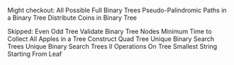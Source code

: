 <!-- Binary Tree Inorder Traversal	 -->
<!-- Binary Tree Preorder Traversal -->
<!-- Binary Tree Postorder Traversal -->
<!-- Invert Binary Tree -->
<!-- Maximum Depth of Binary Tree -->
<!-- Diameter of Binary Tree -->
<!-- Balanced Binary Tree -->
<!-- Same Tree -->
<!-- Subtree of Another Tree -->
<!-- Convert Sorted Array to Binary Search Tree -->
<!-- Merge Two Binary Trees -->
<!-- Path Sum -->
<!-- Range Sum of BST -->
<!-- Leaf-Similar Trees -->
<!-- Evaluate Boolean Binary Tree -->
<!-- Construct String From Binary Tree -->
<!-- Lowest Common Ancestor of a Binary Search Tree -->
<!-- Insert into a Binary Search Tree -->
<!-- Delete Node in a BST -->
<!-- Binary Tree Level Order Traversal -->
<!-- Binary Tree Right Side View -->
<!-- Minimum Distance between BST Nodes -->
<!-- Symmetric Tree -->
<!-- Binary Tree Zigzag Level Order Traversal -->
<!-- Find Duplicate Subtrees -->
<!-- Check Completeness of a Binary Tree -->
<!-- Construct Binary Tree from Inorder and Postorder Traversal -->
<!-- Construct Binary Tree From Preorder And Inorder Traversal -->
<!-- Maximum Width of Binary Tree -->
<!-- Time Needed to Inform All Employees -->
<!-- Count Good Nodes In Binary Tree -->
<!-- Validate Binary Search Tree -->
<!-- Kth Smallest Element In a Bst -->
<!-- Sum Root to Leaf Numbers -->
<!-- House Robber III -->
<!-- Flip Equivalent Binary Trees -->
<!-- Find Bottom Left Tree Value -->
<!-- Trim a Binary Search Tree -->
<!-- Binary Search Tree Iterator -->
<!-- Find Largest Value in Tree Row -->
<!-- Delete Leaves With a Given Value -->
<!-- Convert Bst to Greater Tree -->
<!-- Binary Tree Maximum Path Sum -->
<!-- Serialize And Deserialize Binary Tree -->

Might checkout:
All Possible Full Binary Trees
Pseudo-Palindromic Paths in a Binary Tree
Distribute Coins in Binary Tree

Skipped:
Even Odd Tree
Validate Binary Tree Nodes
Minimum Time to Collect All Apples in a Tree
Construct Quad Tree
Unique Binary Search Trees
Unique Binary Search Trees II
Operations On Tree
Smallest String Starting From Leaf